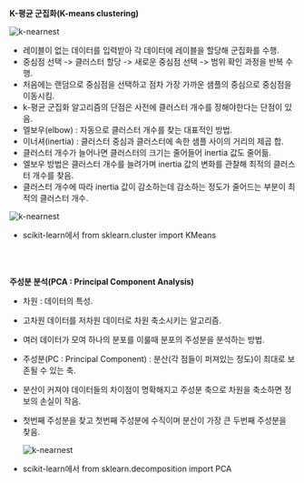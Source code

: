 **K-평균 군집화(K-means clustering)**

![k-nearnest](/image/KMeans.png)

- 레이블이 없는 데이터를 입력받아 각 데이터에 레이블을 할당해 군집화를 수행.
- 중심점 선택 -> 클러스터 할당 -> 새로운 중심점 선택 -> 범위 확인 과정을 반복 수행.
- 처음에는 랜덤으로 중심점을 선택하고 점차 가장 가까운 샘플의 중심으로 중심점을 이동시킴.
- k-평균 군집화 알고리즘의 단점은 사전에 클러스터 개수를 정해야한다는 단점이 있음.
- 엘보우(elbow) : 자동으로 클러스터 개수를 찾는 대표적인 방법.
- 이너셔(inertia) : 클러스터 중심과 클러스터에 속한 샘플 사이의 거리의 제곱 합.
- 클러스터 개수가 늘어나면 클러스터의 크기는 줄어들어 inertia 값도 줄어듦.
- 엘보우 방법은 클러스터 개수를 늘려가며 inertia 값의 변화를 관찰해 최적의 클러스터 개수를 찾음.
- 클러스터 개수에 따라 inertia 값이 감소하는데 감소하는 정도가 줄어드는 부분이 최적의 클러스터 개수.

![k-nearnest](/image/inertia.png)

- scikit-learn에서 from sklearn.cluster import KMeans

<br>

<br>

**주성분 분석(PCA : Principal Component Analysis)**

* 차원 : 데이터의 특성.

- 고차원 데이터를 저차원 데이터로 차원 축소시키는 알고리즘.

- 여러 데이터가 모여 하나의 분포를 이룰때 분포의 주성분을 분석하는 방법.

- 주성분(PC : Principal Component) : 분산(각 점들이 퍼져있는 정도)이 최대로 보존될 수 있는 축.

- 분산이 커져야 데이터들의 차이점이 명확해지고 주성분 축으로 차원을 축소하면 정보의 손실이 작음.

- 첫번째 주성분을 찾고 첫번째 주성분에 수직이며 분산이 가장 큰 두번째 주성분을 찾음.

  ![k-nearnest](/image/pca.png)

- scikit-learn에서 from sklearn.decomposition import PCA

<br><br>
